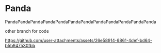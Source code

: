 # Panda
PandaPandaPandaPandaPandaPandaPandaPandaPandaPandaPandaPanda

other branch for code




https://github.com/user-attachments/assets/26e58914-6861-4def-bd64-b5b947530fbb


